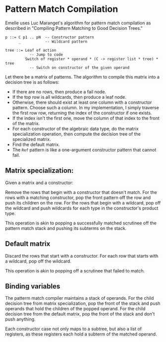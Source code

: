# Pattern Match Compilation

Emelle uses Luc Maranget's algorithm for pattern match compilation as described
in "Compiling Pattern Matching to Good Decision Trees."

    p ::= C p1 .. pN  -- Constructor pattern
          _           -- Wildcard pattern

    tree ::= Leaf of action
               -- Jump to code
             Switch of register * operand * (C -> register list * tree) * tree
               -- Switch on constructor of the given operand

Let there be a matrix of patterns. The algorithm to compile this matrix into a
decision tree is as follows:

- If there are no rows, then produce a fail node.
- If the top row is all wildcards, then produce a leaf node.
- Otherwise, there should exist at least one column with a constructor pattern.
  Choose such a column. In my implementation, I simply traverse the first row
  row, returning the index of the constructor if one exists.
- If the index isn't the first one, move the column of that index to the front
  of the matrix.
- For each constructor of the algebraic data type, do the matrix specialization
  operation, then compute the decision tree of the specialized matrix.
- Find the default matrix.
- The `Ref` pattern is like a one-argument constructor pattern that cannot fail.

## Matrix specialization:

Given a matrix and a constructor:

Remove the rows that begin with a constructor that doesn't match. For the rows
with a matching constructor, pop the front pattern off the row and push its
children on the row. For the rows that begin with a wildcard, pop off the
wildcard and push wildcards for each type in the constructor's product type.

This operation is akin to popping a successfully matched scrutinee off the
pattern match stack and pushing its subterms on the stack.

## Default matrix

Discard the rows that start with a constructor. For each row that starts with a
wildcard, pop off the wildcard.

This operation is akin to popping off a scrutinee that failed to match.

## Binding variables

The patterm match compiler maintains a stack of operands. For the child decision
tree from matrix specialization, pop the front of the stack and push operands
that hold the children of the popped operand. For the child decision tree from
the default matrix, pop the front of the stack and don't push anything.

Each constructor case not only maps to a subtree, but also a list of registers,
as these registers each hold a subterm of the matched operand.
